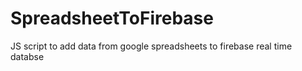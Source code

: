 # SpreadsheetToFirebase
JS script to add data from google spreadsheets to firebase real time databse 
